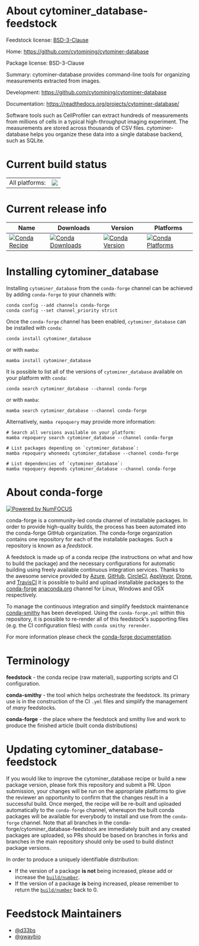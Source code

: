 About cytominer_database-feedstock
==================================

Feedstock license: [BSD-3-Clause](https://github.com/conda-forge/cytominer_database-feedstock/blob/main/LICENSE.txt)

Home: https://github.com/cytomining/cytominer-database

Package license: BSD-3-Clause

Summary: cytominer-database provides command-line tools for organizing measurements extracted from images.

Development: https://github.com/cytomining/cytominer-database

Documentation: https://readthedocs.org/projects/cytominer-database/

Software tools such as CellProfiler can extract hundreds of measurements from millions of cells in a typical high-throughput imaging experiment. The measurements are stored across thousands of CSV files. cytominer-database helps you organize these data into a single database backend, such as SQLite.

Current build status
====================


<table><tr><td>All platforms:</td>
    <td>
      <a href="https://dev.azure.com/conda-forge/feedstock-builds/_build/latest?definitionId=7126&branchName=main">
        <img src="https://dev.azure.com/conda-forge/feedstock-builds/_apis/build/status/cytominer_database-feedstock?branchName=main">
      </a>
    </td>
  </tr>
</table>

Current release info
====================

| Name | Downloads | Version | Platforms |
| --- | --- | --- | --- |
| [![Conda Recipe](https://img.shields.io/badge/recipe-cytominer_database-green.svg)](https://anaconda.org/conda-forge/cytominer_database) | [![Conda Downloads](https://img.shields.io/conda/dn/conda-forge/cytominer_database.svg)](https://anaconda.org/conda-forge/cytominer_database) | [![Conda Version](https://img.shields.io/conda/vn/conda-forge/cytominer_database.svg)](https://anaconda.org/conda-forge/cytominer_database) | [![Conda Platforms](https://img.shields.io/conda/pn/conda-forge/cytominer_database.svg)](https://anaconda.org/conda-forge/cytominer_database) |

Installing cytominer_database
=============================

Installing `cytominer_database` from the `conda-forge` channel can be achieved by adding `conda-forge` to your channels with:

```
conda config --add channels conda-forge
conda config --set channel_priority strict
```

Once the `conda-forge` channel has been enabled, `cytominer_database` can be installed with `conda`:

```
conda install cytominer_database
```

or with `mamba`:

```
mamba install cytominer_database
```

It is possible to list all of the versions of `cytominer_database` available on your platform with `conda`:

```
conda search cytominer_database --channel conda-forge
```

or with `mamba`:

```
mamba search cytominer_database --channel conda-forge
```

Alternatively, `mamba repoquery` may provide more information:

```
# Search all versions available on your platform:
mamba repoquery search cytominer_database --channel conda-forge

# List packages depending on `cytominer_database`:
mamba repoquery whoneeds cytominer_database --channel conda-forge

# List dependencies of `cytominer_database`:
mamba repoquery depends cytominer_database --channel conda-forge
```


About conda-forge
=================

[![Powered by
NumFOCUS](https://img.shields.io/badge/powered%20by-NumFOCUS-orange.svg?style=flat&colorA=E1523D&colorB=007D8A)](https://numfocus.org)

conda-forge is a community-led conda channel of installable packages.
In order to provide high-quality builds, the process has been automated into the
conda-forge GitHub organization. The conda-forge organization contains one repository
for each of the installable packages. Such a repository is known as a *feedstock*.

A feedstock is made up of a conda recipe (the instructions on what and how to build
the package) and the necessary configurations for automatic building using freely
available continuous integration services. Thanks to the awesome service provided by
[Azure](https://azure.microsoft.com/en-us/services/devops/), [GitHub](https://github.com/),
[CircleCI](https://circleci.com/), [AppVeyor](https://www.appveyor.com/),
[Drone](https://cloud.drone.io/welcome), and [TravisCI](https://travis-ci.com/)
it is possible to build and upload installable packages to the
[conda-forge](https://anaconda.org/conda-forge) [anaconda.org](https://anaconda.org/)
channel for Linux, Windows and OSX respectively.

To manage the continuous integration and simplify feedstock maintenance
[conda-smithy](https://github.com/conda-forge/conda-smithy) has been developed.
Using the ``conda-forge.yml`` within this repository, it is possible to re-render all of
this feedstock's supporting files (e.g. the CI configuration files) with ``conda smithy rerender``.

For more information please check the [conda-forge documentation](https://conda-forge.org/docs/).

Terminology
===========

**feedstock** - the conda recipe (raw material), supporting scripts and CI configuration.

**conda-smithy** - the tool which helps orchestrate the feedstock.
                   Its primary use is in the construction of the CI ``.yml`` files
                   and simplify the management of *many* feedstocks.

**conda-forge** - the place where the feedstock and smithy live and work to
                  produce the finished article (built conda distributions)


Updating cytominer_database-feedstock
=====================================

If you would like to improve the cytominer_database recipe or build a new
package version, please fork this repository and submit a PR. Upon submission,
your changes will be run on the appropriate platforms to give the reviewer an
opportunity to confirm that the changes result in a successful build. Once
merged, the recipe will be re-built and uploaded automatically to the
`conda-forge` channel, whereupon the built conda packages will be available for
everybody to install and use from the `conda-forge` channel.
Note that all branches in the conda-forge/cytominer_database-feedstock are
immediately built and any created packages are uploaded, so PRs should be based
on branches in forks and branches in the main repository should only be used to
build distinct package versions.

In order to produce a uniquely identifiable distribution:
 * If the version of a package **is not** being increased, please add or increase
   the [``build/number``](https://docs.conda.io/projects/conda-build/en/latest/resources/define-metadata.html#build-number-and-string).
 * If the version of a package **is** being increased, please remember to return
   the [``build/number``](https://docs.conda.io/projects/conda-build/en/latest/resources/define-metadata.html#build-number-and-string)
   back to 0.

Feedstock Maintainers
=====================

* [@d33bs](https://github.com/d33bs/)
* [@gwaybio](https://github.com/gwaybio/)

